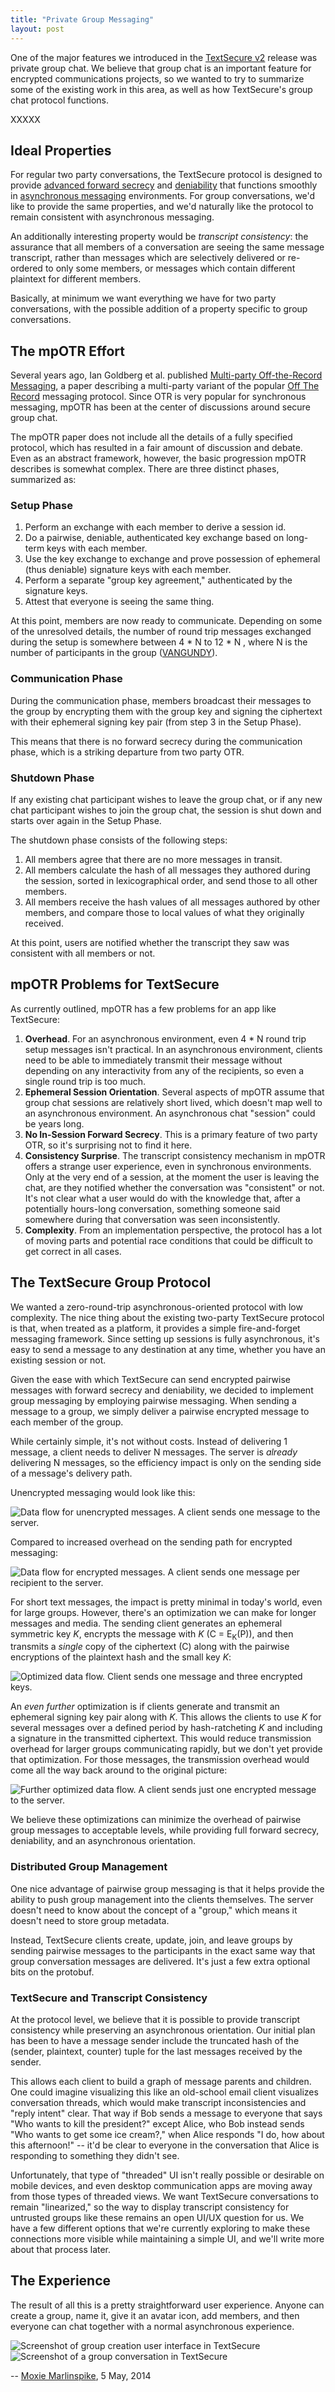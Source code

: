 ```yaml
---
title: "Private Group Messaging"
layout: post
---
```


One of the major features we introduced in the [TextSecure v2](/blog/the-new-textsecure/) release was private group chat.
We believe that group chat is an important feature for encrypted communications projects, so we wanted
to try to summarize some of the existing work in this area, as well as how TextSecure's group chat protocol
functions.

XXXXX

## Ideal Properties

For regular two party conversations, the TextSecure protocol is designed to provide
[advanced forward secrecy](/blog/advanced-ratcheting) and [deniability](/blog/simplifying-otr-deniability) that
functions smoothly in [asynchronous messaging](/blog/asynchronous-security) environments.  For group conversations,
we'd like to provide the same properties, and we'd naturally like the protocol to remain consistent with asynchronous
messaging.

An additionally interesting property would be *transcript consistency*: the assurance that all members of a conversation
are seeing the same message transcript, rather than messages which are selectively delivered or re-ordered to only some
members, or messages which contain different plaintext for different members.  

Basically, at minimum we want everything we have for two party conversations, with the possible addition of a property specific to
group conversations.

## The mpOTR Effort

Several years ago, Ian Goldberg et al. published
[Multi-party Off-the-Record Messaging](http://www.cypherpunks.ca/~iang/pubs/mpotr.pdf), a paper describing a multi-party
variant of the popular [Off The Record](https://en.wikipedia.org/wiki/Off-the-Record_Messaging) messaging protocol.  Since OTR
is very popular for synchronous messaging, mpOTR has been at the center of discussions around secure group chat.

The mpOTR paper does not include all the details of a fully specified protocol, which has resulted in a fair amount of
discussion and debate.  Even as an abstract framework, however, the basic progression mpOTR describes is somewhat complex.
There are three distinct phases, summarized as:

### Setup Phase

1. Perform an exchange with each member to derive a session id.
1. Do a pairwise, deniable, authenticated key exchange based on long-term keys with each member.
1. Use the key exchange to exchange and prove possession of ephemeral (thus deniable) signature keys with each member.
1. Perform a separate "group key agreement," authenticated by the signature keys.
1. Attest that everyone is seeing the same thing.

At this point, members are now ready to communicate.  Depending on some of the unresolved details, the number of round trip messages
exchanged during the setup is somewhere between 4 * N to 12 * N , where N is the number of participants in the group
([VANGUNDY](http://matt.singlethink.net/projects/mpotr/improved-dske.pdf)).  

### Communication Phase

During the communication phase, members broadcast their messages to the group by encrypting them with the group key and signing
the ciphertext with their ephemeral signing key pair (from step 3 in the Setup Phase).

This means that there is no forward secrecy during the communication phase, which is a striking departure from
two party OTR.

### Shutdown Phase

If any existing chat participant wishes to leave the group chat, or if any new chat participant wishes to join the group chat,
the session is shut down and starts over again in the Setup Phase.

The shutdown phase consists of the following steps:

1. All members agree that there are no more messages in transit.
1. All members calculate the hash of all messages they authored during the session, sorted in lexicographical order, and send those to all other members.
1. All members receive the hash values of all messages authored by other members, and compare those to local values of what they originally received.

At this point, users are notified whether the transcript they saw was consistent with all members or not.

## mpOTR Problems for TextSecure

As currently outlined, mpOTR has a few problems for an app like TextSecure:

1. **Overhead**. For an asynchronous environment, even 4 * N round trip setup messages isn't practical.  In an asynchronous
   environment, clients need to be able to immediately transmit their message without depending on any interactivity from
   any of the recipients, so even a single round trip is too much.
2. **Ephemeral Session Orientation**.  Several aspects of mpOTR assume that group chat sessions are relatively short lived, 
   which doesn't map well to an asynchronous environment.  An asynchronous chat "session" could be years long.
3. **No In-Session Forward Secrecy**.  This is a primary feature of two party OTR, so it's surprising not to find it here.      
4. **Consistency Surprise**. The transcript consistency mechanism in mpOTR offers a strange user experience, even in synchronous
   environments.  Only at the very end of a session, at the moment the user is leaving the chat, are they notified whether the
   conversation was "consistent" or not.  It's not clear what a user would do with the knowledge that, after a potentially
   hours-long conversation, something someone said somewhere during that conversation was seen inconsistently.
5. **Complexity**.  From an implementation perspective, the protocol has a lot of moving parts and potential race conditions
   that could be difficult to get correct in all cases.

## The TextSecure Group Protocol

We wanted a zero-round-trip asynchronous-oriented protocol with low complexity.  The nice thing about the existing
two-party TextSecure protocol is that, when treated as a platform, it provides a simple fire-and-forget messaging framework.
Since setting up sessions is fully asynchronous, it's easy to send a message to any destination at any time, whether you
have an existing session or not.

Given the ease with which TextSecure can send encrypted pairwise messages with forward secrecy and deniability, we decided to
implement group messaging by employing pairwise messaging.  When sending a message to a group, we simply deliver a pairwise
encrypted message to each member of the group.

While certainly simple, it's not without costs.  Instead of delivering 1 message, a client needs to deliver N messages. 
The server is *already* delivering N messages, so the efficiency impact is only on the sending side of a message's
delivery path.

Unencrypted messaging would look like this:

<img src="/blog/images/groups.png" class="nice" alt="Data flow for unencrypted messages. A client sends one message to the server." />

Compared to increased overhead on the sending path for encrypted messaging:

<img src="/blog/images/groups-pairwise.png" class="nice" alt="Data flow for encrypted messages. A client sends one message per recipient to the server." />

For short text messages, the impact is pretty minimal in today's world, even for large groups.  However, there's an optimization
we can make for longer messages and media.  The sending client generates an ephemeral symmetric key *K*, encrypts the message
with *K* (C = E<sub>K</sub>(P)), and then transmits a *single* copy of the ciphertext (C) along with the pairwise encryptions
of the plaintext hash and the small key *K*:

<img src="/blog/images/groups-pairwise-optimize.png" class="nice" alt="Optimized data flow. Client sends one message and three encrypted keys." />

An *even further* optimization is if clients generate and transmit an ephemeral signing key pair along with *K*.  This allows
the clients to use *K* for several messages over a defined period by hash-ratcheting *K* and including a signature in the
transmitted ciphertext.  This would reduce transmission overhead for larger groups communicating rapidly, but we don't yet
provide that optimization.  For those messages, the transmission overhead would come all the way back around to the original
picture:

<img src="/blog/images/groups.png" class="nice" alt="Further optimized data flow. A client sends just one encrypted message to the server."/>

We believe these optimizations can minimize the overhead of pairwise group messages to acceptable levels, while providing full
forward secrecy, deniability, and an asynchronous orientation.

### Distributed Group Management

One nice advantage of pairwise group messaging is that it helps provide the ability to push group management into the clients
themselves.  The server doesn't need to know about the concept of a "group," which means it doesn't need to store group metadata.

Instead, TextSecure clients create, update, join, and leave groups by sending pairwise messages to the participants in the exact
same way that group conversation messages are delivered.  It's just a few extra optional bits on the protobuf.

### TextSecure and Transcript Consistency

At the protocol level, we believe that it is possible to provide transcript consistency while preserving an asynchronous
orientation.  Our initial plan has been to have a message sender include the truncated hash of the (sender, plaintext, counter)
tuple for the last messages received by the sender.

This allows each client to build a graph of message parents and children.  One could imagine visualizing this like an
old-school email client visualizes conversation threads, which would make transcript inconsistencies and "reply intent"
clear.  That way if Bob sends a message to everyone that says "Who wants to kill the president?" except Alice, who Bob
instead sends "Who wants to get some ice cream?," when Alice responds "I do, how about this afternoon!" -- it'd be clear
to everyone in the conversation that Alice is responding to something they didn't see.

Unfortunately, that type of "threaded" UI isn't really possible or desirable on mobile devices, and even desktop communication
apps are moving away from those types of threaded views.  We want TextSecure conversations to remain "linearized," so the way to
display transcript consistency for untrusted groups like these remains an open UI/UX question for us.  We have a few different
options that we're currently exploring to make these connections more visible while maintaining a simple UI, and we'll write more
about that process later.

## The Experience

The result of all this is a pretty straightforward user experience.  Anyone can create a group, name it, give it an avatar icon,
add members, and then everyone can chat together with a normal asynchronous experience.

<img src="/blog/images/groups-create.png" class="nice" alt="Screenshot of group creation user interface in TextSecure" />

<img src="/blog/images/groups-conversation.png" class="nice" alt="Screenshot of a group conversation in TextSecure" />


-- [Moxie Marlinspike](https://twitter.com/moxie), 5 May, 2014

